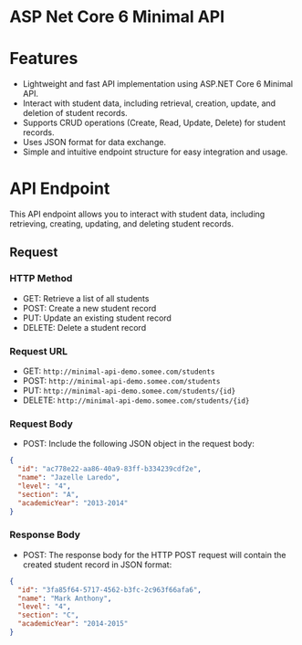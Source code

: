 # ASP Net Core 6 Minimal API

# Features
- Lightweight and fast API implementation using ASP.NET Core 6 Minimal API.
- Interact with student data, including retrieval, creation, update, and deletion of student records.
- Supports CRUD operations (Create, Read, Update, Delete) for student records.
- Uses JSON format for data exchange.
- Simple and intuitive endpoint structure for easy integration and usage.


# API Endpoint
This API endpoint allows you to interact with student data, including retrieving, creating, updating, and deleting student records.

## Request
### HTTP Method
- GET: Retrieve a list of all students
- POST: Create a new student record
- PUT: Update an existing student record
- DELETE: Delete a student record

### Request URL
- GET: `http://minimal-api-demo.somee.com/students`
- POST: `http://minimal-api-demo.somee.com/students`
- PUT: `http://minimal-api-demo.somee.com/students/{id}`
- DELETE: `http://minimal-api-demo.somee.com/students/{id}`

### Request Body
- POST: Include the following JSON object in the request body:
```json
{
  "id": "ac778e22-aa86-40a9-83ff-b334239cdf2e",
  "name": "Jazelle Laredo",
  "level": "4",
  "section": "A",
  "academicYear": "2013-2014"
}

```

### Response Body
- POST: The response body for the HTTP POST request will contain the created student record in JSON format:
```json
{
  "id": "3fa85f64-5717-4562-b3fc-2c963f66afa6",
  "name": "Mark Anthony",
  "level": "4",
  "section": "C",
  "academicYear": "2014-2015"
}

```
